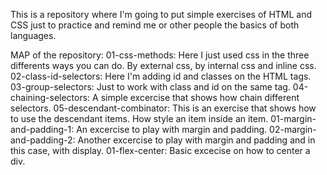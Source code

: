 This is a repository where I'm going to put simple exercises of HTML and CSS just to practice and remind me or other people the basics of both languages. 

MAP of the repository: 
01-css-methods: Here I just used css in the three differents ways you can do. By external css, by internal css and inline css. 
02-class-id-selectors: Here I'm adding id and classes on the HTML tags. 
03-group-selectors: Just to work with class and id on the same tag. 
04-chaining-selectors: A simple excercise that shows how chain different selectors. 
05-descendant-combinator: This is an exercise that shows how to use the descendant items. How style an item inside an item. 
01-margin-and-padding-1: An excercise to play with margin and padding. 
02-margin-and-padding-2: Another excercise to play with margin and padding and in this case, with display. 
01-flex-center: Basic excecise on how to center a div. 